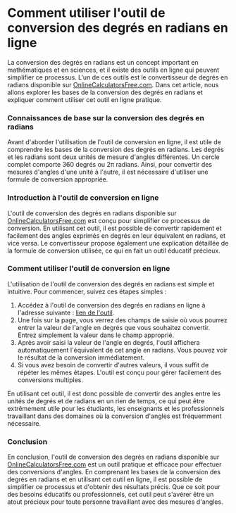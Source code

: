 Comment utiliser l'outil de conversion des degrés en radians en ligne
=====================================================================

La conversion des degrés en radians est un concept important en mathématiques et en sciences, et il existe des outils en ligne qui peuvent simplifier ce processus. L'un de ces outils est le convertisseur de degrés en radians disponible sur [OnlineCalculatorsFree.com](http://OnlineCalculatorsFree.com). Dans cet article, nous allons explorer les bases de la conversion des degrés en radians et expliquer comment utiliser cet outil en ligne pratique.

### Connaissances de base sur la conversion des degrés en radians

Avant d'aborder l'utilisation de l'outil de conversion en ligne, il est utile de comprendre les bases de la conversion des degrés en radians. Les degrés et les radians sont deux unités de mesure d'angles différentes. Un cercle complet comporte 360 degrés ou 2π radians. Ainsi, pour convertir des mesures d'angles d'une unité à l'autre, il est nécessaire d'utiliser une formule de conversion appropriée.

### Introduction à l'outil de conversion en ligne

L'outil de conversion des degrés en radians disponible sur [OnlineCalculatorsFree.com](http://OnlineCalculatorsFree.com) est conçu pour simplifier ce processus de conversion. En utilisant cet outil, il est possible de convertir rapidement et facilement des angles exprimés en degrés en leur équivalent en radians, et vice versa. Le convertisseur propose également une explication détaillée de la formule de conversion utilisée, ce qui en fait un outil éducatif précieux.

### Comment utiliser l'outil de conversion en ligne

L'utilisation de l'outil de conversion des degrés en radians est simple et intuitive. Pour commencer, suivez ces étapes simples :

1. Accédez à l'outil de conversion des degrés en radians en ligne à l'adresse suivante : [lien de l'outil](https://www.onlinecalculatorsfree.com/fr/convert/degrees-to-radians.html).
2. Une fois sur la page, vous verrez des champs de saisie où vous pourrez entrer la valeur de l'angle en degrés que vous souhaitez convertir. Entrez simplement la valeur dans le champ approprié.
3. Après avoir saisi la valeur de l'angle en degrés, l'outil affichera automatiquement l'équivalent de cet angle en radians. Vous pouvez voir le résultat de la conversion immédiatement.
4. Si vous avez besoin de convertir d'autres valeurs, il vous suffit de répéter les mêmes étapes. L'outil est conçu pour gérer facilement des conversions multiples.

En utilisant cet outil, il est donc possible de convertir des angles entre les unités de degrés et de radians en un rien de temps, ce qui peut être extrêmement utile pour les étudiants, les enseignants et les professionnels travaillant dans des domaines où la conversion d'angles est fréquemment nécessaire.

### Conclusion

En conclusion, l'outil de conversion des degrés en radians disponible sur [OnlineCalculatorsFree.com](http://OnlineCalculatorsFree.com) est un outil pratique et efficace pour effectuer des conversions d'angles. En comprenant les bases de la conversion des degrés en radians et en utilisant cet outil en ligne, il est possible de simplifier ce processus et d'obtenir des résultats précis. Que ce soit pour des besoins éducatifs ou professionnels, cet outil peut s'avérer être un atout précieux pour toute personne travaillant avec des mesures d'angles.